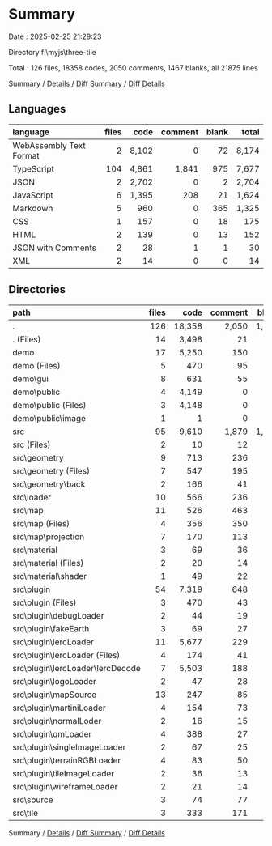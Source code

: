 # Summary

Date : 2025-02-25 21:29:23

Directory f:\\myjs\\three-tile

Total : 126 files,  18358 codes, 2050 comments, 1467 blanks, all 21875 lines

Summary / [Details](details.md) / [Diff Summary](diff.md) / [Diff Details](diff-details.md)

## Languages
| language | files | code | comment | blank | total |
| :--- | ---: | ---: | ---: | ---: | ---: |
| WebAssembly Text Format | 2 | 8,102 | 0 | 72 | 8,174 |
| TypeScript | 104 | 4,861 | 1,841 | 975 | 7,677 |
| JSON | 2 | 2,702 | 0 | 2 | 2,704 |
| JavaScript | 6 | 1,395 | 208 | 21 | 1,624 |
| Markdown | 5 | 960 | 0 | 365 | 1,325 |
| CSS | 1 | 157 | 0 | 18 | 175 |
| HTML | 2 | 139 | 0 | 13 | 152 |
| JSON with Comments | 2 | 28 | 1 | 1 | 30 |
| XML | 2 | 14 | 0 | 0 | 14 |

## Directories
| path | files | code | comment | blank | total |
| :--- | ---: | ---: | ---: | ---: | ---: |
| . | 126 | 18,358 | 2,050 | 1,467 | 21,875 |
| . (Files) | 14 | 3,498 | 21 | 264 | 3,783 |
| demo | 17 | 5,250 | 150 | 184 | 5,584 |
| demo (Files) | 5 | 470 | 95 | 68 | 633 |
| demo\\gui | 8 | 631 | 55 | 71 | 757 |
| demo\\public | 4 | 4,149 | 0 | 45 | 4,194 |
| demo\\public (Files) | 3 | 4,148 | 0 | 45 | 4,193 |
| demo\\public\\image | 1 | 1 | 0 | 0 | 1 |
| src | 95 | 9,610 | 1,879 | 1,019 | 12,508 |
| src (Files) | 2 | 10 | 12 | 5 | 27 |
| src\\geometry | 9 | 713 | 236 | 164 | 1,113 |
| src\\geometry (Files) | 7 | 547 | 195 | 124 | 866 |
| src\\geometry\\back | 2 | 166 | 41 | 40 | 247 |
| src\\loader | 10 | 566 | 236 | 100 | 902 |
| src\\map | 11 | 526 | 463 | 135 | 1,124 |
| src\\map (Files) | 4 | 356 | 350 | 89 | 795 |
| src\\map\\projection | 7 | 170 | 113 | 46 | 329 |
| src\\material | 3 | 69 | 36 | 17 | 122 |
| src\\material (Files) | 2 | 20 | 14 | 8 | 42 |
| src\\material\\shader | 1 | 49 | 22 | 9 | 80 |
| src\\plugin | 54 | 7,319 | 648 | 521 | 8,488 |
| src\\plugin (Files) | 3 | 470 | 43 | 146 | 659 |
| src\\plugin\\debugLoader | 2 | 44 | 19 | 8 | 71 |
| src\\plugin\\fakeEarth | 3 | 69 | 27 | 17 | 113 |
| src\\plugin\\lercLoader | 11 | 5,677 | 229 | 95 | 6,001 |
| src\\plugin\\lercLoader (Files) | 4 | 174 | 41 | 27 | 242 |
| src\\plugin\\lercLoader\\lercDecode | 7 | 5,503 | 188 | 68 | 5,759 |
| src\\plugin\\logoLoader | 2 | 47 | 28 | 11 | 86 |
| src\\plugin\\mapSource | 13 | 247 | 85 | 59 | 391 |
| src\\plugin\\martiniLoader | 4 | 154 | 73 | 29 | 256 |
| src\\plugin\\normalLoder | 2 | 16 | 15 | 6 | 37 |
| src\\plugin\\qmLoader | 4 | 388 | 27 | 96 | 511 |
| src\\plugin\\singleImageLoader | 2 | 67 | 25 | 22 | 114 |
| src\\plugin\\terrainRGBLoader | 4 | 83 | 50 | 17 | 150 |
| src\\plugin\\tileImageLoader | 2 | 36 | 13 | 8 | 57 |
| src\\plugin\\wireframeLoader | 2 | 21 | 14 | 7 | 42 |
| src\\source | 3 | 74 | 77 | 15 | 166 |
| src\\tile | 3 | 333 | 171 | 62 | 566 |

Summary / [Details](details.md) / [Diff Summary](diff.md) / [Diff Details](diff-details.md)
